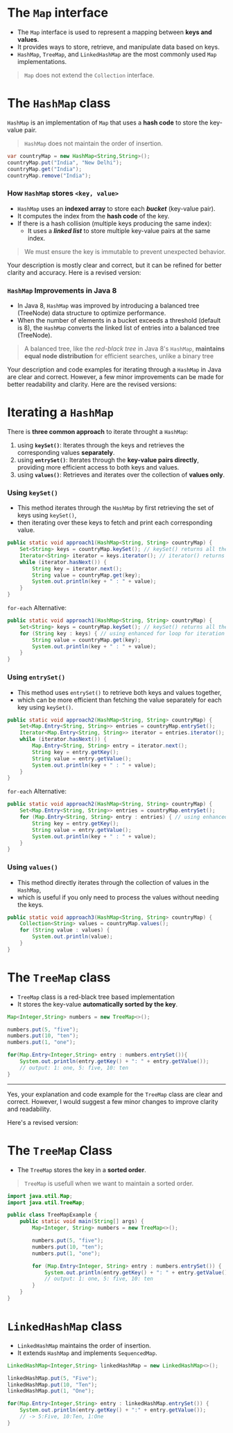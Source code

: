 # The `Map` interface

- The `Map` interface is used to represent a mapping between **keys and values**.
- It provides ways to store, retrieve, and manipulate data based on keys.
- `HashMap`, `TreeMap`, and `LinkedHashMap` are the most commonly used `Map` implementations.

> `Map` does not extend the `Collection` interface.

# The `HashMap` class

`HashMap` is an implementation of `Map` that uses a **hash code** to store the key-value pair.

> `HashMap` does not maintain the order of insertion.

```java
var countryMap = new HashMap<String,String>();
countryMap.put("India", "New Delhi");
countryMap.get("India");
countryMap.remove("India");
```

### How `HashMap` stores `<key, value>`

- `HashMap` uses an **indexed array** to store each ***bucket*** (key-value pair).
- It computes the index from the **hash code** of the key.
- If there is a hash collision (multiple keys producing the same index):
  - It uses a ***linked list*** to store multiple key-value pairs at the same index.

> We must ensure the key is immutable to prevent unexpected behavior.

Your description is mostly clear and correct, but it can be refined for better clarity and accuracy. Here is a revised version:

### `HashMap` Improvements in Java 8

- In Java 8, `HashMap` was improved by introducing a balanced tree (TreeNode) data structure to optimize performance.
- When the number of elements in a bucket exceeds a threshold (default is 8), the `HashMap` converts the linked list of entries into a balanced tree (TreeNode).

> A balanced tree, like the *red-black tree* in Java 8's `HashMap`, **maintains equal node distribution** for efficient searches, unlike a binary tree

Your description and code examples for iterating through a `HashMap` in Java are clear and correct. However, a few minor improvements can be made for better readability and clarity. Here are the revised versions:

# Iterating a `HashMap`

There is **three common approach** to iterate throught a `HashMap`:
1. using **`keySet()`**: Iterates through the keys and retrieves the corresponding values **separately**.
2. using **`entrySet()`**: Iterates through the **key-value pairs directly**, providing more efficient access to both keys and values.
3. using **`values()`**: Retrieves and iterates over the collection of **values only**.

### Using `keySet()`

- This method iterates through the `HashMap` by first retrieving the set of keys using `keySet()`, 
- then iterating over these keys to fetch and print each corresponding value.

```java
public static void approach1(HashMap<String, String> countryMap) {
    Set<String> keys = countryMap.keySet(); // keySet() returns all the keys
    Iterator<String> iterator = keys.iterator(); // iterator() returns an iterator
    while (iterator.hasNext()) {
        String key = iterator.next();
        String value = countryMap.get(key);
        System.out.println(key + " : " + value);
    }
}
```

`for-each` Alternative:

```java
public static void approach1(HashMap<String, String> countryMap) {
    Set<String> keys = countryMap.keySet(); // keySet() returns all the keys
    for (String key : keys) { // using enhanced for loop for iteration
        String value = countryMap.get(key);
        System.out.println(key + " : " + value);
    }
}
```

### Using `entrySet()`

- This method uses `entrySet()` to retrieve both keys and values together, 
- which can be more efficient than fetching the value separately for each key using `keySet()`.

```java
public static void approach2(HashMap<String, String> countryMap) {
    Set<Map.Entry<String, String>> entries = countryMap.entrySet();
    Iterator<Map.Entry<String, String>> iterator = entries.iterator();
    while (iterator.hasNext()) {
        Map.Entry<String, String> entry = iterator.next();
        String key = entry.getKey();
        String value = entry.getValue();
        System.out.println(key + " : " + value);
    }
}
```

`for-each` Alternative:

```java
public static void approach2(HashMap<String, String> countryMap) {
    Set<Map.Entry<String, String>> entries = countryMap.entrySet();
    for (Map.Entry<String, String> entry : entries) { // using enhanced for loop for iteration
        String key = entry.getKey();
        String value = entry.getValue();
        System.out.println(key + " : " + value);
    }
}
```

### Using `values()`

- This method directly iterates through the collection of values in the `HashMap`, 
- which is useful if you only need to process the values without needing the keys.

```java
public static void approach3(HashMap<String, String> countryMap) {
    Collection<String> values = countryMap.values();
    for (String value : values) {
        System.out.println(value);
    }
}
```

# The `TreeMap` class

- `TreeMap` class is a red-black tree based implementation
- It stores the key-value **automatically sorted by the key**.


```java
Map<Integer,String> numbers = new TreeMap<>();

numbers.put(5, "five");
numbers.put(10, "ten");
numbers.put(1, "one");

for(Map.Entry<Integer,String> entry : numbers.entrySet()){
    System.out.println(entry.getKey() + ": " + entry.getValue());
    // output: 1: one, 5: five, 10: ten
}
```

---

Yes, your explanation and code example for the `TreeMap` class are clear and correct. However, I would suggest a few minor changes to improve clarity and readability.

Here's a revised version:

# The `TreeMap` Class

- The `TreeMap` stores the key in a **sorted order**.
> `TreeMap` is usefull when we want to maintain a sorted order.

```java
import java.util.Map;
import java.util.TreeMap;

public class TreeMapExample {
    public static void main(String[] args) {
        Map<Integer, String> numbers = new TreeMap<>();

        numbers.put(5, "five");
        numbers.put(10, "ten");
        numbers.put(1, "one");

        for (Map.Entry<Integer, String> entry : numbers.entrySet()) {
            System.out.println(entry.getKey() + ": " + entry.getValue());
            // output: 1: one, 5: five, 10: ten
        }
    }
}
```

# `LinkedHashMap` class

- `LinkedHashMap` maintains the order of insertion.
- It extends `HashMap` and implements `SequencedMap`.

```java
LinkedHashMap<Integer,String> linkedHashMap = new LinkedHashMap<>();

linkedHashMap.put(5, "Five");
linkedHashMap.put(10, "Ten");
linkedHashMap.put(1, "One");

for(Map.Entry<Integer,String> entry : linkedHashMap.entrySet()) {
    System.out.println(entry.getKey() + ":" + entry.getValue());
    // -> 5:Five, 10:Ten, 1:One
}
```

